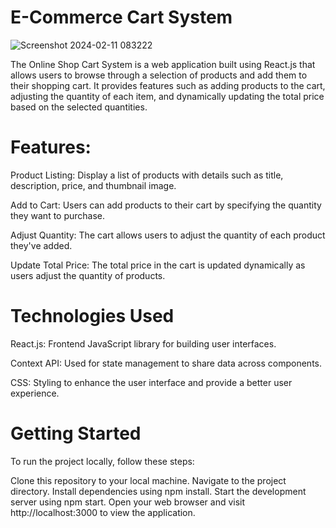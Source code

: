 
# E-Commerce Cart System

![Screenshot 2024-02-11 083222](https://github.com/Navanitharan/cartSystem/assets/102136576/6742aaf9-e537-45f8-9eff-3d11ff62200f)

The Online Shop Cart System is a web application built using React.js that allows users to browse through a selection of products and add them to their shopping cart. It provides features such as adding products to the cart, adjusting the quantity of each item, and dynamically updating the total price based on the selected quantities.

# Features:

 Product Listing: Display a list of products with details such as title, description, price, and thumbnail image.

Add to Cart: Users can add products to their cart by specifying the quantity they want to purchase.

Adjust Quantity: The cart allows users to adjust the quantity of each product they've added.

Update Total Price: The total price in the cart is updated dynamically as users adjust the quantity of products.

# Technologies Used

React.js: Frontend JavaScript library for building user interfaces.

Context API: Used for state management to share data across components.

CSS: Styling to enhance the user interface and provide a better user experience.



# Getting Started
To run the project locally, follow these steps:

Clone this repository to your local machine.
Navigate to the project directory.
Install dependencies using npm install.
Start the development server using npm start.
Open your web browser and visit http://localhost:3000 to view the application.

